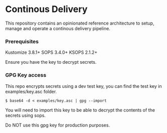 # Continous Delivery

This repository contains an opinionated reference architecture to setup, manage and operate a continous delivery pipeline.

### Prerequisites
Kustomize 3.8.1+
SOPS 3.4.0+
KSOPS 2.1.2+

Ensure you have the key to decrypt secrets.

### GPG Key access

This repo encrypts secrets using a dev test key, you can find the test key in examples/key.asc folder.

```
$ base64 -d < examples/key.asc | gpg --import
```

You will need to import this key to be able to decrypt the contents of the secrets using sops.

Do NOT use this gpg key for production purposes.